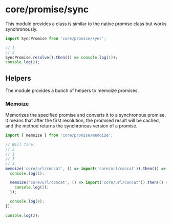 # core/promise/sync

This module provides a class is similar to the native promise class but works synchronously.

```js
import SyncPromise from 'core/promise/sync';

// 1
// 2
SyncPromise.resolve().then(() => console.log(1));
console.log(2);
```

## Helpers

The module provides a bunch of helpers to memoize promises.

### Memoize

Memorizes the specified promise and converts it to a synchronous promise.
It means that after the first resolution, the promised result will be cached,
and the method returns the synchronous version of a promise.

```js
import { memoize } from 'core/promise/memoize';

// Will fire:
// 2
// 1
// 3
// 4
memoize('core/url/concat', () => import('core/url/concat')).then(() => {
  console.log(1);

  memoize('core/url/concat', () => import('core/url/concat')).then(() => {
    console.log(3);
  });

  console.log(4);
});

console.log(2);
```
